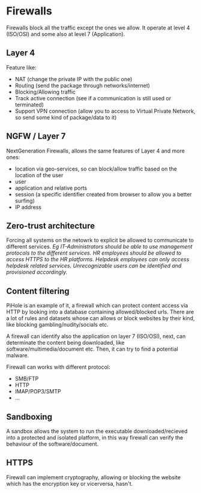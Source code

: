 # Firewalls

Firewalls block all the traffic except the ones we allow. It operate at level 4 (ISO/OSI) and some also at level 7 (Application).

## Layer 4
Feature like:
- NAT (change the private IP with the public one) 
- Routing (send the package through networks/internet)
- Blocking/Allowing traffic
- Track active connection (see if a communication is still used or terminated)
- Support VPN connection (allow you to access to Virtual Private Network, so send some kind of package/data to it)

## NGFW / Layer 7
NextGeneration Firewalls, allows the same features of Layer 4 and more ones:
- location via geo-services, so can block/allow traffic based on the location of the user
- user 
- application and relative ports
- session (a specific identifier created from browser to allow you a better surfing)
- IP address

## Zero-trust architecture

Forcing all systems on the netowrk to explicit be allowed to communicate to different services.
*Eg
IT-Administrators should be able to use management protocols to the different services.
HR employees should be allowed to access HTTPS to the HR platforms.
Helpdesk employees can only access helpdesk related services.
Unrecognizable users can be identified and provisioned accordingly.*


## Content filtering
PiHole is an example of it, a firewall which can protect content access via HTTP by looking into a database containing allowed/blocked urls.
There are a lot of rules and datasets whose can allows or block websites by their kind, like blocking gambling/nudity/socials etc.

A firewall can identify also the application on layer 7 (ISO/OSI), next, can determinate the content being downloaded, like software/multimedia/document etc. Then, it can try to find a potential malware.

Firewall can works with different protocol:
- SMB/FTP
- HTTP
- IMAP/POP3/SMTP
- ...

## Sandboxing

A sandbox allows the system to run the executable downloaded/recieved into a protected and isolated platform, in this way firewall can verify the behaviour of the software/document.

## HTTPS
Firewall can implement cryptography, allowing or blocking the website which has the encryption key or vicerversa, hasn't.

